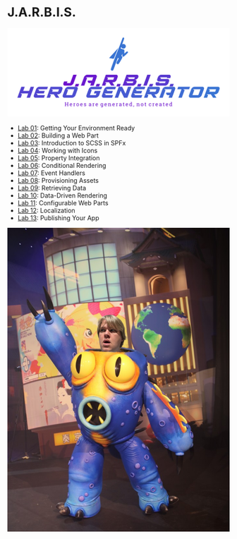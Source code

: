 # J.A.R.B.I.S.

![J.A.R.B.I.S. Hero Generator](assets/jarbislogo.svg)

- [Lab 01](./Lab01/README.md): Getting Your Environment Ready
- [Lab 02](./Lab02/README.md): Building a Web Part
- [Lab 03](./Lab03/README.md): Introduction to SCSS in SPFx
- [Lab 04](./Lab04/README.md): Working with Icons
- [Lab 05](./Lab05/README.md): Property Integration
- [Lab 06](./Lab06/README.md): Conditional Rendering
- [Lab 07](./Lab07/README.md): Event Handlers
- [Lab 08](./Lab08/README.md): Provisioning Assets
- [Lab 09](./Lab09/README.md): Retrieving Data
- [Lab 10](./Lab10/README.md): Data-Driven Rendering
- [Lab 11](./Lab11/README.md): Configurable Web Parts
- [Lab 12](./Lab12/README.md): Localization
- [Lab 13](./Lab13/README.md): Publishing Your App

![Chris as a superhero](assets/chrishero.png)
